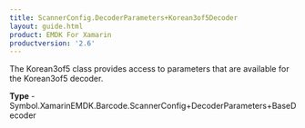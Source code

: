 ```yaml
---
title: ScannerConfig.DecoderParameters+Korean3of5Decoder
layout: guide.html
product: EMDK For Xamarin 
productversion: '2.6' 
---
```

The Korean3of5 class provides access to parameters that are available for the Korean3of5 decoder.

**Type** - Symbol.XamarinEMDK.Barcode.ScannerConfig+DecoderParameters+BaseDecoder

